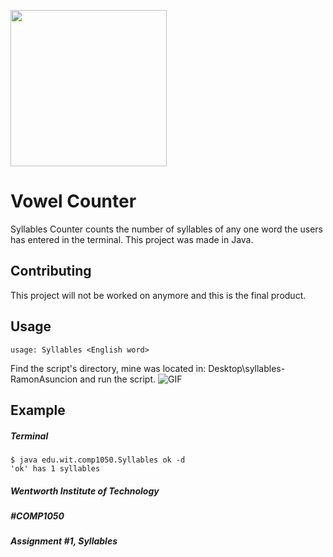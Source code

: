 [<img src="https://3.bp.blogspot.com/-0WUVUcPxXh4/XJsF47nfOLI/AAAAAAAAFks/7yi8doOzsX8M7YbkDnyoq5wrAzYeCeV3ACLcBGAs/s1600/building%2Bblocks%2BTerri%2527s%2BTeaching%2BTreasures.png" width="250"/>](image.png)

# Vowel Counter

Syllables Counter counts the number of syllables of any one word the users has entered in the terminal. This project was made in Java. 


## Contributing

This project will not be worked on anymore and this is the final product. 

## Usage

```
usage: Syllables <English word>
```


Find the script's directory, mine was located in: Desktop\syllables-RamonAsuncion and run the script.
![GIF](http://g.recordit.co/5QctH3aB0F.gif)

## Example 
##### Terminal
```
$ java edu.wit.comp1050.Syllables ok -d
'ok' has 1 syllables
```

##### Wentworth Institute of Technology
##### #COMP1050
##### Assignment #1, Syllables
